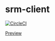 # srm-client 
[![CircleCI](https://circleci.com/gh/AllanMLeite/srm-client.svg?style=svg)](https://circleci.com/gh/AllanMLeite/srm-client)

[Preview](https://srm-client.herokuapp.com/) 

